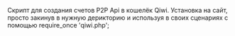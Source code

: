 Скрипт для создания счетов P2P Api в кошелёк Qiwi. Установка на сайт, просто закинув в нужную дерикторию и используя в своих сценариях с помощью require_once 'qiwi.php';

